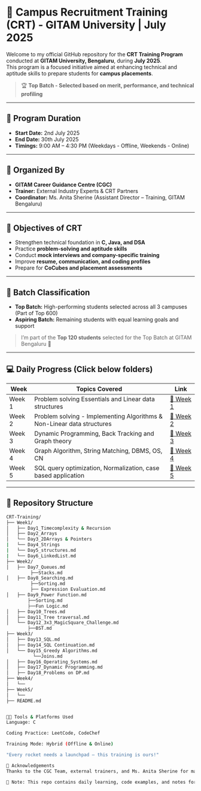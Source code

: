 # 💼 Campus Recruitment Training (CRT) - GITAM University | July 2025

Welcome to my official GitHub repository for the **CRT Training Program** conducted at **GITAM University, Bengaluru**, during **July 2025**.  
This program is a focused initiative aimed at enhancing technical and aptitude skills to prepare students for **campus placements**.

> 🏆 **Top Batch - Selected based on merit, performance, and technical profiling**

---

## 📅 Program Duration

- **Start Date:** 2nd July 2025  
- **End Date:** 30th July 2025  
- **Timings:** 9:00 AM – 4:30 PM (Weekdays - Offline, Weekends - Online)

---

## 📌 Organized By

- **GITAM Career Guidance Centre (CGC)**  
- **Trainer:** External Industry Experts & CRT Partners  
- **Coordinator:** Ms.  Anita Sherine (Assistant Director – Training, GITAM Bengaluru)

---

## 🎯 Objectives of CRT

- Strengthen technical foundation in **C, Java, and DSA**
- Practice **problem-solving and aptitude skills**
- Conduct **mock interviews and company-specific training**
- Improve **resume, communication, and coding profiles**
- Prepare for **CoCubes and placement assessments**

---

## 🧠 Batch Classification

- **Top Batch:** High-performing students selected across all 3 campuses (Part of Top 600)
- **Aspiring Batch:** Remaining students with equal learning goals and support

> I’m part of the **Top 120 students** selected for the Top Batch at GITAM Bengaluru 🎉

---

## 💻 Daily Progress (Click below folders)

| Week | Topics Covered                        | Link                  |
|------|----------------------------------------|------------------------|
| Week 1 | Problem solving Essentials and Linear data structures | [📁 Week 1](./https://github.com/MunagapatiBhavana/CRT-Training/tree/main/Week-1/) |
| Week 2 | Problem solving - Implementing Algorithms & Non-Linear data structures | [📁 Week 2](./https://github.com/MunagapatiBhavana/CRT-Training/tree/main/Week-2/) |
| Week 3 | Dynamic Programming, Back Tracking and Graph theory   | [📁 Week 3](./https://github.com/MunagapatiBhavana/CRT-Training/tree/main/Week-3/) |
| Week 4 | Graph Algorithm, String Matching, DBMS, OS, CN | [📁 Week 4](./Week4/) |
| Week 5 | SQL query optimization, Normalization, case based application | [📁 Week 5](./Week5/) |

---

## 📂 Repository Structure

```bash
CRT-Training/
├── Week1/
│   ├── Day1_Timecomplexity & Recursion
│   ├── Day2_Arrays
│   └── Day3_2DArrays & Pointers
|   └── Day4_Strings
|   └── Day5_structures.md
|   └── Day6_LinkedList.md
├── Week2/
│   ├── Day7_Queues.md
         ├──Stacks.md
│   ├── Day8_Searching.md
         ├──Sorting.md
         ├── Expression Evaluation.md
│   ├── Day9_Power Function.md
        ├──Sorting.md
        ├──Fun Logic.md
│   ├── Day10_Trees.md
│   ├── Day11_Tree traversal.md
│   └── Day12_3x3_MagicSquare_Challenge.md
        ├──BST.md
├── Week3/
│   ├── Day13_SQL.md
│   ├── Day14_SQL Continuation.md
│   └── Day15_Greedy Algorithms.md
          └──Joins.md
│   ├── Day16_Operating_Systems.md
│   ├── Day17_Dynamic Programming.md
│   ├── Day18_Problems on DP.md
├── Week4/
│   └──
├── Week5/
│   └──
├── README.md


🧑‍💻 Tools & Platforms Used
Language: C

Coding Practice: LeetCode, CodeChef

Training Mode: Hybrid (Offline & Online)

"Every rocket needs a launchpad — this training is ours!"

🙌 Acknowledgements
Thanks to the CGC Team, external trainers, and Ms. Anita Sherine for making this training impactful and industry-ready.

📌 Note: This repo contains daily learning, code examples, and notes for self-tracking and helping peers revise easily.
